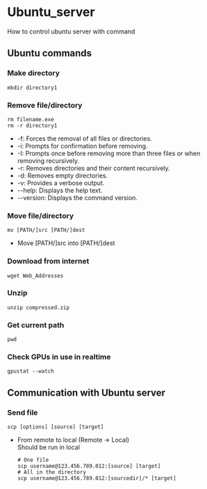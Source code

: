 # Ubuntu_server
How to control ubuntu server with command

## Ubuntu commands
### Make directory
```
mkdir directory1
```
### Remove file/directory
```
rm filename.exe
rm -r directory1
```
* -f: Forces the removal of all files or directories.
* -i: Prompts for confirmation before removing.
* -I: Prompts once before removing more than three files or when removing recursively.
* -r: Removes directories and their content recursively.
* -d: Removes empty directories.
* -v: Provides a verbose output.
* --help: Displays the help text.
* --version: Displays the command version.
### Move file/directory 
```
mv [PATH/]src [PATH/]dest
```
* Move [PATH/]src into [PATH/]dest
### Download from internet
```
wget Web_Addresses
```
### Unzip
```
unzip compressed.zip
```
### Get current path
```
pwd
```
### Check GPUs in use in realtime
```
gpustat --watch
```
## Communication with Ubuntu server
### Send file
```
scp [options] [source] [target]
```
* From remote to local (Remote -> Local)    
Should be run in local
    ```
    # One file
    scp username@123.456.789.012:[source] [target]
    # All in the directory
    scp username@123.456.789.012:[sourcedir]/* [target]
    ```
